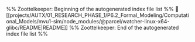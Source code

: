 %% Zoottelkeeper: Beginning of the autogenerated index file list  %%
📄 [[projects/AUTX/01_RESEARCH_PHASE_1/P6.2_Formal_Modeling/Computational_Models/mvu1-sim/node_modules/@parcel/watcher-linux-x64-glibc/README|README]]
%% Zoottelkeeper: End of the autogenerated index file list  %%
